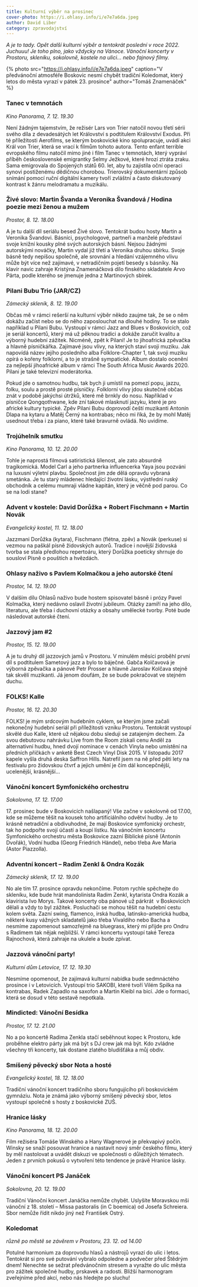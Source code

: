 ```yaml
---
title: Kulturní výběr na prosinec
cover-photo: https://i.ohlasy.info/i/e7e7a6da.jpeg
author: David Liber
category: zpravodajství
---
```


*A je to tady. Opět další kulturní výběr a tentokrát poslední v roce 2022. Juchuuu! Je toho plno, jako vždycky na Vánoce. Vánoční koncerty v Prostoru, skleníku, sokolovně, kostele na ulici… nebo fajnový filmy.*

{% photo src="https://i.ohlasy.info/i/e7e7a6da.jpeg" caption="V předvánoční atmosféře Boskovic nesmí chybět tradiční Koledomat, který letos do města vyrazí v pátek 23. prosince" author="Tomáš Znamenáček" %}

### Tanec v temnotách

*Kino Panorama, 7. 12. 19.30*

Není žádným tajemstvím, že režisér Lars von Trier natočil novou třetí sérii svého díla z devadesátých let Království s podtitulem Království Exodus. Při té příležitosti Aerofilms, se kterým boskovické kino spolupracuje, uvádí akci Král von Trier, která se vrací k filmům tohoto autora. Tento enfant terrible evropského filmu natočil mimo jiné i film Tanec v temnotách, který vypráví příběh československé emigrantky Selmy Ježkové, které hrozí ztráta zraku. Sama emigrovala do Spojených států 60. let, aby tu zajistila oční operaci synovi postiženému dědičnou chorobou. Trierovský dokumentární způsob snímání pomocí ruční digitální kamery tvoří zvláštní a často diskutovaný kontrast k žánru melodramatu a muzikálu. 

### Živé slovo: Martin Švanda a Veronika Švandová / Hodina poezie mezi ženou a mužem

*Prostor, 8. 12. 18.00*

A je tu další díl seriálu besed Živé slovo. Tentokrát budou hosty Martin a Veronika Švandovi. Básníci, psychologové, partneři a manželé představí svoje knižní kousky plné svých autorských básní. Nejsou žádnými autorskými nováčky, Martin vydal již třetí a Veronika druhou sbírku. Svoje básně tedy nepíšou společně, ale srovnání a hledání vzájemného vlivu může být více než zajímavé, v netradičním pojetí besedy s básníky. Na klavír navíc zahraje Kristýna Znamenáčková dílo finského skladatele Arvo Pärta, podle kterého se jmenuje jedna z Martinových sbírek. 

### Pilani Bubu Trio (JAR/CZ)

*Zámecký skleník, 8. 12. 19.00*

Občas mě v rámci rešerší na kulturní výběr někdo zaujme tak, že se o něm dokážu začíst nebo se do něho zaposlouchat na dlouhé hodiny. To se stalo například u Pilani Bubu. Vystoupí v rámci Jazz and Blues v Boskovicích, což je seriál koncertů, který má už pěknou tradici a dokáže zaručit kvalitu a výborný hudební zážitek. Nicméně, zpět k Pilani! Je to jihoafrická zpěvačka a hlavně písničkářka. Zajímavé jsou vlivy, na kterých staví svoji muziku. Jak napovídá název jejího posledního alba Folklore-Chapter 1, tak svoji muziku opírá o kořeny folklorní, a to je strašně sympatické. Album dostalo ocenění za nejlepší jihoafrické album v rámci The South Africa Music Awards 2020. Pilani je také televizní moderátorka. 

Pokud jde o samotnou hudbu, tak bych ji umístil na pomezí popu, jazzu, folku, soulu a prostě prosté písničky. Folklorní vlivy jdou skutečně občas znát v podobě jakýchsi útržků, které mě brnkly do nosu. Například v písničce Qongqothwane, kde zní takové mlasknutí jazyku, které je pro africké kultury typické. Zpěv Pilani Bubu doprovodí čeští muzikanti Antonín Dlapa na kytaru a Matěj Černý na kontrabas; něco mi říká, že by mohl Matěj usednout třeba i za piano, které také bravurně ovládá. No uvidíme. 

### Trojúhelník smutku

*Kino Panorama, 10. 12. 20.00*

Tohle je naprostá filmová satiristická šílenost, ale zato absurdně tragikomická. Model Carl a jeho partnerka influencerka Yaya jsou pozváni na luxusní výletní plavbu. Společnost jim zde dělá opravdu vybraná smetánka. Je tu starý mládenec hledající životní lásku, výstřední ruský obchodník a celému mumraji vládne kapitán, který je věčně pod parou. Co se na lodi stane?

### Advent v kostele: David Dorůžka + Robert Fischmann + Martin Novák

*Evangelický kostel, 11. 12. 18.00*

Jazzmani Dorůžka (kytara), Fischmann (flétna, zpěv) a Novák (perkuse) si vezmou na paškál písně židovských autorů. Tradice i novější židovská tvorba se stala předlohou repertoáru, který Dorůžka poeticky shrnuje do sousloví Písně o pouštích a hvězdách.

### Ohlasy naživo s Pavlem Kolmačkou a jeho autorské čtení

*Prostor, 14. 12. 19.00*

V dalším dílu Ohlasů naživo bude hostem spisovatel básně i prózy Pavel Kolmačka, který nedávno oslavil životní jubileum. Otázky zamíří na jeho dílo, literaturu, ale třeba i duchovní otázky a obsahy umělecké tvorby. Poté bude následovat autorské čtení.

### Jazzový jam #2

*Prostor, 15. 12. 19.00*

A je tu druhý díl jazzových jamů v Prostoru. V minulém měsíci proběhl první díl s podtitulem Sametový jazz a bylo to báječné. Gabča Kolčavová je výborná zpěvačka a pánové Petr Prosser a hlavně Jaroslav Kolčava stejně tak skvělí muzikanti. Já jenom doufám, že se bude pokračovat ve stejném duchu. 

### FOLKS! Kalle

*Prostor, 16. 12. 20.30*

FOLKS! je mým srdcovým hudebním cyklem, se kterým jsme začali nekonečný hudební seriál při příležitosti vzniku Prostoru. Tentokrát vystoupí skvělé duo Kalle, které už nějakou dobu sleduji se zatajeným dechem. Za svou debutovou nahrávku Live from the Room získali cenu Anděl za alternativní hudbu, hned dvojí nominace v cenách Vinyla nebo umístění na předních příčkách v anketě Best Czech Vinyl Disk 2015. V listopadu 2017 kapele vyšla druhá deska Saffron Hills. Natrefil jsem na ně před pěti lety na festivalu pro židovskou čtvrť a jejich umění je čím dál koncepčnější, ucelenější, krásnější…

### Vánoční koncert Symfonického orchestru

*Sokolovna, 17. 12. 17.00*

17\. prosinec bude v Boskovicích našlapaný! Vše začne v sokolovně od 17.00, kde se můžeme těšit na kousek toho artificiálního odvětví hudby. Je to krásně netradiční a obdivuhodné, že mají Boskovice symfonický orchestr, tak ho podpořte svojí účastí a koupí lístku. Na vánočním koncertu Symfonického orchestru města Boskovice zazní Biblické písně (Antonín Dvořák), Vodní hudba (Georg Friedrich Händel), nebo třeba Ave Maria (Astor Piazzolla).

### Adventní koncert – Radim Zenkl & Ondra Kozák

*Zámecký skleník, 17. 12. 19.00*

No ale tím 17. prosince opravdu nekončíme. Potom rychle spěchejte do skleníku, kde bude hrát mandolinista Radim Zenkl, kytarista Ondra Kozák a klavírista Ivo Morys. Takové koncerty oba pánové už párkrát  v Boskovicích dělali a vždy to byl zážitek. Posluchači se mohou těšit na hudební cestu kolem světa. Zazní swing, flamenco, irská hudba, latinsko-americká hudba, některé kusy vážných skladatelů jako třeba Vivaldiho nebo Bacha a nesmíme zapomenout samozřejmě na bluegrass, který mi přijde pro Ondru s Radimem tak nějak nejbližší. V rámci koncertu vystoupí také Tereza Rajnochová, která zahraje na ukulele a bude zpívat. 

### Jazzová vánoční party!

*Kulturní dům Letovice, 17. 12. 19.30*

Nesmíme opomenout, že zajímavá kulturní nabídka bude sedmnáctého prosince i v Letovicích. Vystoupí trio SAKOBI, které tvoří Vilém Spilka na kontrabas, Radek Zapadlo na saxofon a Martin Kleibl na bicí. Jde o formaci, která se dosud v této sestavě nepotkala. 

### Mindicted: Vánoční Besídka

*Prostor, 17. 12. 21.00*

No a po koncertě Radima Zenkla stačí seběhnout kopec k Prostoru, kde proběhne elektro párty jak má být s DJ crew jak má být. Kdo zvládne všechny tři koncerty, tak dostane zlatého bludišťáka a můj obdiv.

### Smíšený pěvecký sbor Nota a hosté

*Evangelický kostel, 18. 12. 18.00*

Tradiční vánoční koncert tradičního sboru fungujícího při boskovickém gymnáziu. Nota je známá jako výborný smíšený pěvecký sbor, letos vystoupí společně s hosty z boskovické ZUŠ.  

### Hranice lásky

*Kino Panorama, 18. 12. 20.00*

Film režiséra Tomáše Winského a Hany Wagnerové je překvapivý počin. Winsky se snaží posouvat hranice a nastavit nový směr českého filmu, který by měl nastolovat a uvádět diskuzi ve společnosti o důležitých tématech. Jeden z prvních pokusů o vytvoření této tendence je právě Hranice lásky. 

### Vánoční koncert PS Janáček

*Sokolovna, 20. 12. 19.00*

Tradiční Vánoční koncert Janáčka nemůže chybět. Uslyšíte Moravskou mši vánoční z 18. století – Missa pastoralis (in C boemica) od Josefa Schreiera. Sbor nemůže řídit nikdo jiný než František Ostrý.

### Koledomat

*různě po městě se závěrem v Prostoru, 23. 12. od 14.00*

Potulné harmonium za doprovodu hlasů a nástrojů vyrazí do ulic i letos. Tentokrát si pro své putování vybralo odpoledne a podvečer před Štědrým dnem! Nenechte se sežrat předvánočním stresem a vyražte do ulic města pro zážitek společné hudby, prskavek a radosti. Bližší harmonogram zveřejníme před akcí, nebo nás hledejte po sluchu!